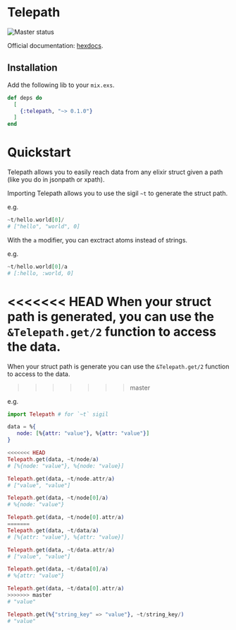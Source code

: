 # Telepath

![Master status](https://github.com/wapitea/telepath/workflows/Elixir%20CI/badge.svg?branch=master)

Official documentation: [hexdocs](https://hexdocs.pm/telepath).

## Installation

Add the following lib to your `mix.exs`.

```elixir
def deps do
  [
    {:telepath, "~> 0.1.0"}
  ]
end
```

# Quickstart

Telepath allows you to easily reach data from any elixir struct given a path
(like you do in jsonpath or xpath).

Importing Telepath allows you to use the sigil `~t` to generate the
struct path.

e.g.

``` elixir
~t/hello.world[0]/
# ["hello", "world", 0]
```

With the `a` modifier, you can exctract atoms instead of strings.

e.g.

``` elixir
~t/hello.world[0]/a
# [:hello, :world, 0]
```

<<<<<<< HEAD
When your struct path is generated, you can use the `&Telepath.get/2` function
to access the data.
=======
When your struct path is generate you can use the `&Telepath.get/2` function
to access to the data.
>>>>>>> master

e.g.

```elixir
import Telepath # for `~t` sigil

data = %{
   node: [%{attr: "value"}, %{attr: "value"}]
}

<<<<<<< HEAD
Telepath.get(data, ~t/node/a)
# [%{node: "value"}, %{node: "value}]

Telepath.get(data, ~t/node.attr/a)
# ["value", "value"]

Telepath.get(data, ~t/node[0]/a)
# %{node: "value"}

Telepath.get(data, ~t/node[0].attr/a)
=======
Telepath.get(data, ~t/data/a)
# [%{attr: "value"}, %{attr: "value}]

Telepath.get(data, ~t/data.attr/a)
# ["value", "value"]

Telepath.get(data, ~t/data[0]/a)
# %{attr: "value"}

Telepath.get(data, ~t/data[0].attr/a)
>>>>>>> master
# "value"

Telepath.get(%{"string_key" => "value"}, ~t/string_key/)
# "value"
```



